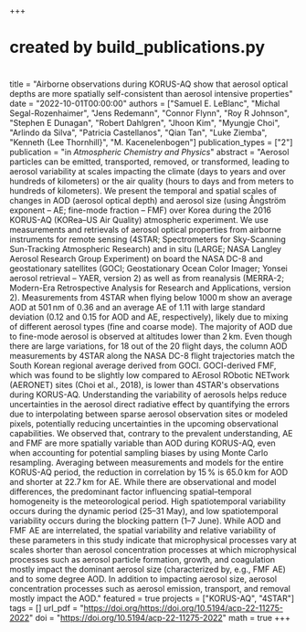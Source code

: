 +++
#
# created by build_publications.py
#
title = "Airborne observations during KORUS-AQ show that aerosol optical depths are more spatially self-consistent than aerosol intensive properties"
date = "2022-10-01T00:00:00"
authors = ["Samuel E. LeBlanc", "Michal Segal-Rozenhaimer", "Jens Redemann", "Connor Flynn", "Roy R Johnson", "Stephen E Dunagan", "Robert Dahlgren", "Jhoon Kim", "Myungje Choi", "Arlindo da Silva", "Patricia Castellanos", "Qian Tan", "Luke Ziemba", "Kenneth {Lee Thornhill}", "M. Kacenelenbogen"]
publication_types = ["2"]
publication = "in *Atmospheric Chemistry and Physics*"
abstract = "Aerosol particles can be emitted, transported, removed, or transformed, leading to aerosol variability at scales impacting the climate (days to years and over hundreds of kilometers) or the air quality (hours to days and from meters to hundreds of kilometers). We present the temporal and spatial scales of changes in AOD (aerosol optical depth) and aerosol size (using Ångström exponent – AE; fine-mode fraction – FMF) over Korea during the 2016 KORUS-AQ (KORea–US Air Quality) atmospheric experiment. We use measurements and retrievals of aerosol optical properties from airborne instruments for remote sensing (4STAR; Spectrometers for Sky-Scanning Sun-Tracking Atmospheric Research) and in situ (LARGE; NASA Langley Aerosol Research Group Experiment) on board the NASA DC-8 and geostationary satellites (GOCI; Geostationary Ocean Color Imager; Yonsei aerosol retrieval – YAER, version 2) as well as from reanalysis (MERRA-2; Modern-Era Retrospective Analysis for Research and Applications, version 2). Measurements from 4STAR when flying below 1000 m show an average AOD at 501 nm of 0.36 and an average AE of 1.11 with large standard deviation (0.12 and 0.15 for AOD and AE, respectively), likely due to mixing of different aerosol types (fine and coarse mode). The majority of AOD due to fine-mode aerosol is observed at altitudes lower than 2 km. Even though there are large variations, for 18 out of the 20 flight days, the column AOD measurements by 4STAR along the NASA DC-8 flight trajectories match the South Korean regional average derived from GOCI. GOCI-derived FMF, which was found to be slightly low compared to AErosol RObotic NETwork (AERONET) sites (Choi et al., 2018), is lower than 4STAR's observations during KORUS-AQ.  Understanding the variability of aerosols helps reduce uncertainties in the aerosol direct radiative effect by quantifying the errors due to interpolating between sparse aerosol observation sites or modeled pixels, potentially reducing uncertainties in the upcoming observational capabilities. We observed that, contrary to the prevalent understanding, AE and FMF are more spatially variable than AOD during KORUS-AQ, even when accounting for potential sampling biases by using Monte Carlo resampling. Averaging between measurements and models for the entire KORUS-AQ period, the reduction in correlation by 15 % is 65.0 km for AOD and shorter at 22.7 km for AE. While there are observational and model differences, the predominant factor influencing spatial–temporal homogeneity is the meteorological period. High spatiotemporal variability occurs during the dynamic period (25–31 May), and low spatiotemporal variability occurs during the blocking pattern (1–7 June). While AOD and FMF  AE are interrelated, the spatial variability and relative variability of these parameters in this study indicate that microphysical processes vary at scales shorter than aerosol concentration processes at which microphysical processes such as aerosol particle formation, growth, and coagulation mostly impact the dominant aerosol size (characterized by, e.g., FMF  AE) and to some degree AOD. In addition to impacting aerosol size, aerosol concentration processes such as aerosol emission, transport, and removal mostly impact the AOD."
featured = true
projects = ["KORUS-AQ", "4STAR"]
tags = []
url_pdf = "https://doi.org/https://doi.org/10.5194/acp-22-11275-2022"
doi = "https://doi.org/10.5194/acp-22-11275-2022"
math = true
+++
